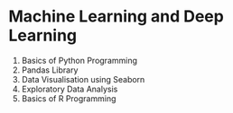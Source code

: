 # Machine Learning and Deep Learning
  1) Basics of Python Programming
  2) Pandas Library
  3) Data Visualisation using Seaborn
  4) Exploratory Data Analysis
  5) Basics of R Programming
